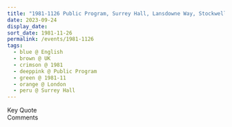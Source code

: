 ```yaml
---
title: "1981-1126 Public Program, Surrey Hall, Lansdowne Way, Stockwell, Lambeth, London SW8 2DG, UK"
date: 2023-09-24
display_date: 
sort_date: 1981-11-26
permalink: /events/1981-1126
tags:
  - blue @ English
  - brown @ UK
  - crimson @ 1981
  - deeppink @ Public Program
  - green @ 1981-11
  - orange @ London
  - peru @ Surrey Hall
---
```


<wave-list>
  <list-title color="green" width="75">Key Quote</list-title>
  <list-item color="BlanchedAlmond"  width="200"></list-item>
  <list-item color="Lavender"></list-item>
  <list-item color="BlanchedAlmond"></list-item>
</wave-list>

<br>

<wave-list>
  <list-title color="green" width="75">Comments</list-title>
  <list-item color="BlanchedAlmond"  width="200"></list-item>
  <list-item color="Lavender"></list-item>
  <list-item color="BlanchedAlmond"></list-item>
</wave-list>